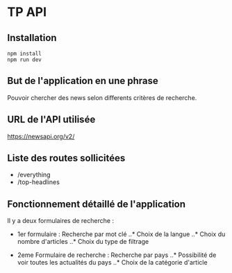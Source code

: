 # TP API

## Installation

```
npm install
npm run dev
```

## But de l'application en une phrase

Pouvoir chercher des news selon differents critères de recherche.

## URL de l'API utilisée

https://newsapi.org/v2/

## Liste des routes sollicitées

- /everything
- /top-headlines


## Fonctionnement détaillé de l'application

Il y a deux formulaires de recherche : 
* 1er formulaire : Recherche par mot clé
..* Choix de la langue 
..* Choix du nombre d'articles 
..* Choix du type de filtrage

* 2eme Formulaire de recherche : Recherche par pays
..* Possibilité de voir toutes les actualités du pays 
..* Choix de la catégorie d'article 




